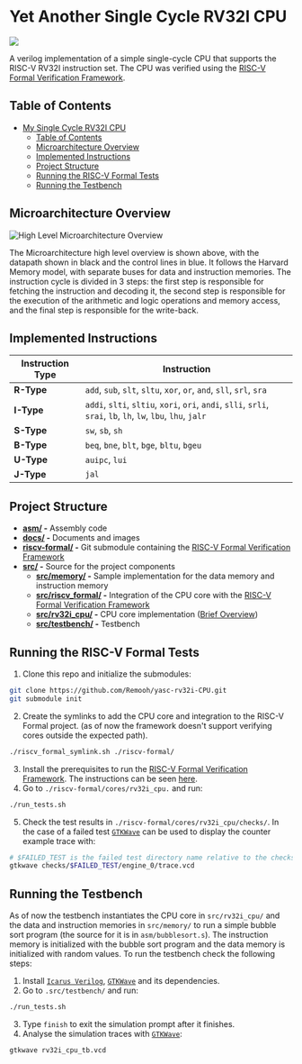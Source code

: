# Yet Another Single Cycle RV32I CPU
![](https://img.shields.io/badge/RISC--V%20Formal-PASS-brightgreen])

A verilog implementation of a simple single-cycle CPU that supports the RISC-V RV32I instruction set. The CPU was verified using the [RISC-V Formal Verification Framework](https://github.com/SymbioticEDA/riscv-formal).

## Table of Contents

- [My Single Cycle RV32I CPU](#my-single-cycle-rv32i-cpu)
  * [Table of Contents](#table-of-contents)
  * [Microarchitecture Overview](#microarchitecture-overview)
  * [Implemented Instructions](#implemented-instructions)
  * [Project Structure](#project-structure)
  * [Running the RISC-V Formal Tests](#running-the-risc-v-formal-tests)
  * [Running the Testbench](#running-the-testbench)

## Microarchitecture Overview
![High Level Microarchitecture Overview](https://raw.githubusercontent.com/Remooh/yasc-rv32i-CPU/master/docs/architecture_overview.png)

The Microarchitecture high level overview is shown above, with the datapath shown in black and the control lines in blue. It follows the Harvard Memory model, with separate buses for data and instruction memories. The instruction cycle is divided in 3 steps: the first step is responsible for fetching the instruction and decoding it, the second step is responsible for the execution of the arithmetic and logic operations and memory access, and the final step is responsible for the write-back.

## Implemented Instructions

| Instruction Type | Instruction                                                                                                    |
|------------------|----------------------------------------------------------------------------------------------------------------|
| **R-Type**       | `add`, `sub`, `slt`, `sltu`, `xor`, `or`, `and`, `sll`, `srl`, `sra`                                           |
| **I-Type**       | `addi`, `slti`, `sltiu`, `xori`, `ori`, `andi`, `slli`, `srli`, `srai`, `lb`, `lh`, `lw`, `lbu`, `lhu`, `jalr` |
| **S-Type**       | `sw`, `sb`, `sh`                                                                                               |
| **B-Type**       | `beq`, `bne`, `blt`, `bge`, `bltu`, `bgeu`                                                                     |
| **U-Type**       | `auipc`, `lui`                                                                                                 |
| **J-Type**       | `jal`                                                                                                          |

## Project Structure

* **[asm/](https://github.com/Remooh/yasc-rv32i-CPU/tree/master/asm) -**
Assembly code
* **[docs/](https://github.com/Remooh/yasc-rv32i-CPU/tree/master/docs) -**
Documents and images
* **[riscv-formal/](https://github.com/Remooh/riscv-formal) -**
Git submodule containing the [RISC-V Formal Verification Framework](https://github.com/Remooh/riscv-formal)
* **[src/](https://github.com/Remooh/yasc-rv32i-CPU/tree/master/src) -**
Source for the project components
    * **[src/memory/](https://github.com/Remooh/yasc-rv32i-CPU/tree/master/src/memory) -**
    Sample implementation for the data memory and instruction memory
    * **[src/riscv_formal/](https://github.com/Remooh/yasc-rv32i-CPU/tree/master/src/riscv_formal) -**
    Integration of the CPU core with the [RISC-V Formal Verification Framework](https://github.com/Remooh/riscv-formal)
    * **[src/rv32i_cpu/](https://github.com/Remooh/yasc-rv32i-CPU/tree/master/src/rv32i_cpu) -**
    CPU core implementation ([Brief Overview](https://github.com/Remooh/yasc-rv32i-CPU/tree/master/src/rv32i_cpu))
    * **[src/testbench/](https://github.com/Remooh/yasc-rv32i-CPU/tree/master/src/testbench) -**
    Testbench

## Running the RISC-V Formal Tests

1. Clone this repo and initialize the submodules:
```bash
git clone https://github.com/Remooh/yasc-rv32i-CPU.git
git submodule init
```
2. Create the symlinks to add the CPU core and integration to the RISC-V Formal project. (as of now the framework doesn't support verifying cores outside the expected path).
```bash
./riscv_formal_symlink.sh ./riscv-formal/
```
3. Install the prerequisites to run the [RISC-V Formal Verification Framework](https://github.com/Remooh/riscv-formal). The instructions can be seen [here](https://github.com/Remooh/riscv-formal/blob/master/docs/quickstart.md).
4. Go to `./riscv-formal/cores/rv32i_cpu.` and run:
```bash
./run_tests.sh
```
5. Check the test results in `./riscv-formal/cores/rv32i_cpu/checks/`. In the case of a failed test [`GTKWave`](http://gtkwave.sourceforge.net/) can be used to display the counter example trace with:
```bash
# $FAILED_TEST is the failed test directory name relative to the checks directory
gtkwave checks/$FAILED_TEST/engine_0/trace.vcd
```

## Running the Testbench

As of now the testbench instantiates the CPU core in `src/rv32i_cpu/` and the data and instruction memories in `src/memory/` to run a simple bubble sort program (the source for it is in `asm/bubblesort.s`). The instruction memory is initialized with the bubble sort program and the data memory is initialized with random values.
To run the testbench check the following steps:

1. Install [`Icarus Verilog`](http://iverilog.icarus.com/), [`GTKWave`](http://gtkwave.sourceforge.net/) and its dependencies.
2. Go to `.src/testbench/` and run:
```bash
./run_tests.sh
```
3. Type `finish` to exit the simulation prompt after it finishes.
4. Analyse the simulation traces with [`GTKWave`](http://gtkwave.sourceforge.net/):
```bash
gtkwave rv32i_cpu_tb.vcd
```